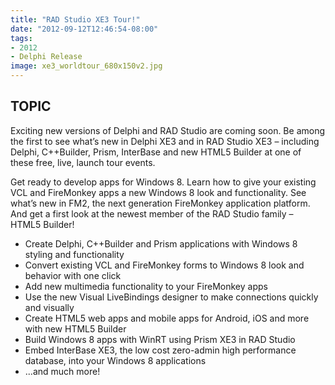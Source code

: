 ```yaml
---
title: "RAD Studio XE3 Tour!"
date: "2012-09-12T12:46:54-08:00"
tags:
- 2012
- Delphi Release
image: xe3_worldtour_680x150v2.jpg
---
```


## TOPIC ##

Exciting new versions of Delphi and RAD Studio are coming soon. Be among the first to see what’s new in Delphi XE3 and in RAD Studio XE3 – including Delphi, C++Builder, Prism, InterBase and new HTML5 Builder at one of these free, live, launch tour events.

Get ready to develop apps for Windows 8. Learn how to give your existing VCL and FireMonkey apps a new Windows 8 look and functionality.  See what’s new in FM2, the next generation FireMonkey application platform. And get a first look at the newest member of the RAD Studio family – HTML5 Builder!

- Create Delphi, C++Builder and Prism applications with Windows 8 styling and functionality
- Convert existing VCL and FireMonkey forms to Windows 8 look and behavior with one click
- Add new multimedia functionality to your FireMonkey apps
- Use the new Visual LiveBindings designer to make connections quickly and visually
- Create HTML5 web apps and mobile apps for Android, iOS and more with new HTML5 Builder
- Build Windows 8 apps with WinRT using Prism XE3 in RAD Studio
- Embed InterBase XE3, the low cost zero-admin high performance database, into your Windows 8 applications
- ...and much more!
